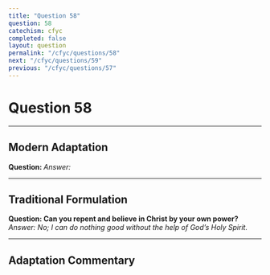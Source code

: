```yaml
---
title: "Question 58"
question: 58
catechism: cfyc
completed: false
layout: question
permalink: "/cfyc/questions/58"
next: "/cfyc/questions/59"
previous: "/cfyc/questions/57"
---
```

# Question 58
---
## Modern Adaptation
<strong>
    Question:
</strong>

<em>
    Answer:
</em>

---
## Traditional Formulation
<strong>
    Question: Can you repent and believe in Christ by your own power?
</strong>

<em>
    Answer: No; I can do nothing good without the help of God’s Holy Spirit.
</em>

---
## Adaptation Commentary
